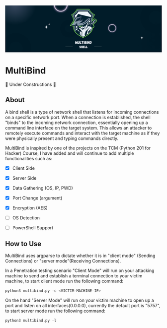 ![Logo](assets/logo.png)
# MultiBind 
🚧 Under Constructions 🚧

## About
A bind shell is a type of network shell that listens for incoming connections on a specific network port. When a connection is established, the shell "binds" to the incoming network connection, essentially opening up a command line interface on the target system. This allows an attacker to remotely execute commands and interact with the target machine as if they were physically present and typing commands directly.

MultiBind is inspired by one of the projects on the TCM (Python 201 for Hacker) Course, I have added and will continue to add multiple functionalities such as:
- [X] Client Side
- [X] Server Side
- [X] Data Gathering (OS, IP, PWD)
- [X] Port Change (argument)
- [X] Encryption (AES)
- [ ] OS Detection
- [ ] PowerShell Support


## How to Use
MultiBind uses argparse to dictate whether it is in "client mode" (Sending Connections) or "server mode"(Receiving Connections).

In a Penetration testing scenario "Client Mode" will run on your attacking machine to send and establish a terminal connection to your victim machine, to start client mode run the following command: 
```python
python3 multibind.py -c <VICTIM-MACHINE-IP>
```

On the hand "Server Mode" will run on your victim machine to open up a port and listen on all interfaces(0.0.0.0), currently the default port is "5757", to start server mode run the following command: 
```python
python3 multibind.py -l
```
